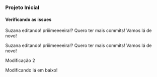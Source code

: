 ### Projeto Inicial

#### Verificando as issues

Suzana editando! priiimeeeeira!? Quero ter mais commits! Vamos lá de novo!

Suzana editando! priiimeeeeira!? Quero ter mais commits! Vamos lá de novo!

Modificação 2

Modificando lá em baixo!
